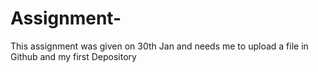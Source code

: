 # Assignment-
This assignment was given on 30th Jan and needs me to upload a file in Github and my first Depository
